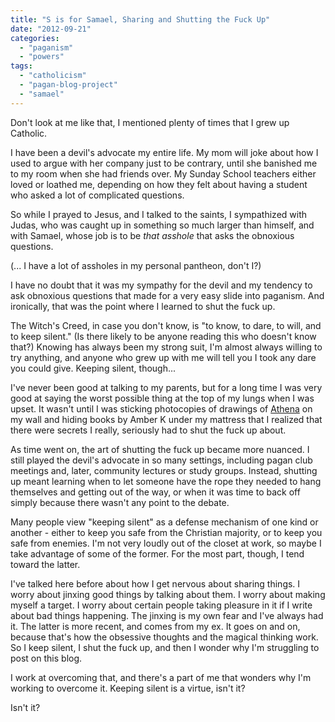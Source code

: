 ```yaml
---
title: "S is for Samael, Sharing and Shutting the Fuck Up"
date: "2012-09-21"
categories: 
  - "paganism"
  - "powers"
tags: 
  - "catholicism"
  - "pagan-blog-project"
  - "samael"
---
```


Don't look at me like that, I mentioned plenty of times that I grew up Catholic.

I have been a devil's advocate my entire life. My mom will joke about how I used to argue with her company just to be contrary, until she banished me to my room when she had friends over. My Sunday School teachers either loved or loathed me, depending on how they felt about having a student who asked a lot of complicated questions.

So while I prayed to Jesus, and I talked to the saints, I sympathized with Judas, who was caught up in something so much larger than himself, and with Samael, whose job is to be _that asshole_ that asks the obnoxious questions.

(... I have a lot of assholes in my personal pantheon, don't I?)

I have no doubt that it was my sympathy for the devil and my tendency to ask obnoxious questions that made for a very easy slide into paganism. And ironically, that was the point where I learned to shut the fuck up.

The Witch's Creed, in case you don't know, is "to know, to dare, to will, and to keep silent." (Is there likely to be anyone reading this who doesn't know that?) Knowing has always been my strong suit, I'm almost always willing to try anything, and anyone who grew up with me will tell you I took any dare you could give. Keeping silent, though...

I've never been good at talking to my parents, but for a long time I was very good at saying the worst possible thing at the top of my lungs when I was upset. It wasn't until I was sticking photocopies of drawings of [Athena](http://jackadreams.info/2012/01/12/a-is-for-athena/ "A is for Athena") on my wall and hiding books by Amber K under my mattress that I realized that there were secrets I really, seriously had to shut the fuck up about.

As time went on, the art of shutting the fuck up became more nuanced. I still played the devil's advocate in so many settings, including pagan club meetings and, later, community lectures or study groups. Instead, shutting up meant learning when to let someone have the rope they needed to hang themselves and getting out of the way, or when it was time to back off simply because there wasn't any point to the debate.

Many people view "keeping silent" as a defense mechanism of one kind or another - either to keep you safe from the Christian majority, or to keep you safe from enemies. I'm not very loudly out of the closet at work, so maybe I take advantage of some of the former. For the most part, though, I tend toward the latter.

I've talked here before about how I get nervous about sharing things. I worry about jinxing good things by talking about them. I worry about making myself a target. I worry about certain people taking pleasure in it if I write about bad things happening. The jinxing is my own fear and I've always had it. The latter is more recent, and comes from my ex. It goes on and on, because that's how the obsessive thoughts and the magical thinking work. So I keep silent, I shut the fuck up, and then I wonder why I'm struggling to post on this blog.

I work at overcoming that, and there's a part of me that wonders why I'm working to overcome it. Keeping silent is a virtue, isn't it?

Isn't it?
